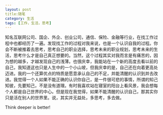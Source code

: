```yaml
---
layout: post
title:随笔
category: 生活
tags: [工作，生活，思考]
---
```

知名互联网公司、国企、外企、创业公司，通信、保险、金融等行业，在找工作过程中也都经历了一遍。发现找工作的过程对我来说，也是一个认识自我的过程。你会不断被推着去思考，思考自己的职业选择，思考未来的职业规划，思考未来的生活，思考什么才是自己真正想要的。当然，这个过程其实对我而言是有痛苦的，因为想的越多，才越发现自己的浅薄。也很庆幸，我能站在一个新的高度去看以前的自己，我知道这也只是人生中的一个小山坡，但我庆幸的是，自己还在向着更高处迈进。我的一个还算优点的特质是愿意承认自己的不足，并能清醒的认识到并去改进。我觉得一个人如果不能正确的认识你自己，是一件很可悲的事情，所谓的知己知彼，先要知己，不是没有道理。有时我喜欢站在寝室的阳台上看风景，我会想每个人都是自己世界的中心。但是现在我觉得，如果不能清醒的认识自己，那其实你只是活在别人的世界里。说，其实并无益处，多思考，多去做。

Think deeper is better!
